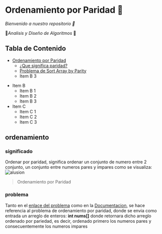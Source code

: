 # Ordenamiento por Paridad :trident:
_Bienvenido  a nuestro repositorio :wave:_

:construction_worker:*Analisis y Diseño de Algoritmos*  :memo:

## Tabla de Contenido 

- [Ordenamiento por Paridad](#ordenamiento)
    + [¿Que significa paridad?](#significado)
    + [Problema de Sort Array by Parity](#problema)
    + Item B 3
+ Item B
    + Item B 1
    + Item B 2
    + Item B 3
+ Item C
    * Item C 1
    * Item C 2
    * Item C 3


## ordenamiento
### significado
Ordenar por paridad, significa ordenar un conjunto de numero entre 2 conjunto, un conjunto entre numeros pares y impares como se visualiza:
![alusion](https://i.ibb.co/KxmxG9y/Captura2332.png)
> Ordenamiento por Paridad

### problema
Tanto en el  [enlace del problema](https://leetcode.com/problems/sort-array-by-parity/) como en la [Documentacion](https://leetcode.com/problems/sort-array-by-parity/), se hace referencia al problema de ordenamiento por paridad, donde se envia como entrada un arreglo de enteros: **int nums[]** donde retornara dicho arreglo ordenado por pariedad, es decir,  ordenado primero los numeros  pares y consecuentemente los numeros impares 
